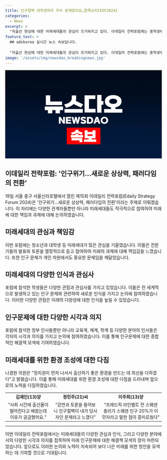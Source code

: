 ```yaml
---
title: 인구절벽 대학생까지 우리 문제잖아요…한목소리[ESF2024]
categories:
  - News
excerpt: >
  "저출산 현상에 대한 미래세대들의 관심이 뜨거워지고 있다. 이데일리 전략포럼에는 중학생부터 대학생, 정부 관계자까지 각계각층의 참석자들이 모여 '인구위기'에 대한 논의를 진행했다. 특히 청소년들의 참여도 높아 관심을 끌었으며, 나경원 의원은 정치가 출산 환경을 개선하는 데 힘을 모을 것을 강조했다. 미래세대들은 자신들도 직접적인 관련이 있다고 느꼈으며, 라인펠트 전 스웨덴 총리의 발언도 이들에게 큰 영감을 주었다."
feature_text: >
  ## adskorea 실시간 뉴스 속보입니다.

  "저출산 현상에 대한 미래세대들의 관심이 뜨거워지고 있다. 이데일리 전략포럼에는 중학생부터 대학생, 정부 관계자까지 각계각층의 참석자들이 모여 '인구위기'에 대한 논의를 진행했다. 특히 청소년들의 참여도 높아 관심을 끌었으며, 나경원 의원은 정치가 출산 환경을 개선하는 데 힘을 모을 것을 강조했다. 미래세대들은 자신들도 직접적인 관련이 있다고 느꼈으며, 라인펠트 전 스웨덴 총리의 발언도 이들에게 큰 영감을 주었다."
image: '/assets/img/newsdao_breakingnews.jpg'
---
```


<p><img src="/assets/img/newsdao_breakingnews.jpg" alt="adskorea 속보" /></p>

<h2 data-ke-size="size26">이데일리 전략포럼: '인구위기…새로운 상상력, 패러다임의 전환'</h2>

<p data-ke-size="size16">19일 서울 중구 서울신라호텔에서 열린 제15회 이데일리 전략포럼(Edaily Strategy Forum 2024)은 '인구위기…새로운 상상력, 패러다임의 전환'이라는 주제로 이뤄졌습니다. 이 자리에는 다양한 관계자들뿐만 아니라 미래세대들도 적극적으로 참여하여 미래에 대한 책임과 과제에 대해 논의하였습니다.</p>

<h2 data-ke-size="size24">미래세대의 관심과 책임감</h2>

<p data-ke-size="size16">이번 포럼에는 청소년과 대학생 등 미래세대가 많은 관심을 기울였습니다. 이들은 전문가들의 발표와 토론을 열정적으로 듣고 참여하여 미래의 과제에 대해 책임감을 느꼈습니다. 또한 인구 문제가 개인 차원에서도 중요한 문제임을 깨달았습니다.</p>

<h2 data-ke-size="size24">미래세대의 다양한 인식과 관심사</h2>

<p data-ke-size="size16">포럼에 참석한 학생들은 다양한 관점과 관심사를 가지고 있었습니다. 이들은 전 세계적으로 발생하고 있는 인구 문제와 관련하여 새로운 인식을 가지고 논의에 참여하였습니다. 이러한 다양한 관점은 미래의 다양성에 대한 인식을 높일 수 있었습니다.</p>

<h2 data-ke-size="size24">인구문제에 대한 다양한 시각과 의지</h2>

<p data-ke-size="size16">포럼에 참석한 정부 인사들뿐만 아니라 교육계, 재계, 학계 등 다양한 분야의 인사들은 각자의 시각과 의지를 가지고 논의에 참여하였습니다. 이를 통해 인구문제에 대한 종합적인 해결책 모색에 기여하였습니다. </p>

<h2 data-ke-size="size24">미래세대를 위한 환경 조성에 대한 다짐</h2>

<p data-ke-size="size16">나경원 의원은 "정치권이 먼저 나서서 출산하기 좋은 환경을 만드는 데 최선을 다하겠다"고 밝혔습니다. 이를 통해 미래세대를 위한 환경 조성에 대한 다짐을 드러내며 앞으로의 노력을 다짐하였습니다.</p>

<table>
  <tr>
    <td style="text-align: center; height: 17px;"><b>김재인(13)양</b></td>
    <td style="text-align: center; height: 17px;"><b>정민주(21)씨</b></td>
    <td style="text-align: center; height: 17px;"><b>이주희(13)양</b></td>
  </tr>
  <tr>
    <td style="text-align: center; height: 17px;">“사회 시간에 출산율이 떨어진다고 배웠는데 이유가 궁금했어요.”</td>
    <td style="text-align: center; height: 17px;">“강연과 토론을 들어보니 인구절벽이 내가 당사자인 문제라고 느꼈다”</td>
    <td style="text-align: center; height: 17px;">“프레드릭 라인벨트 전 스웨덴 총리가 스웨덴 인구 20%가 이민자라고 말한 점이 흥미로웠다”</td>
  </tr>
</table>

<hr>

<p data-ke-size="size16">이번 이데일리 전략포럼에서는 미래세대들의 다양한 관심과 인식, 그리고 다양한 분야에서의 다양한 시각과 의지를 접목하여 미래 인구문제에 대한 해결책 모색의 장이 마련되었습니다. 앞으로도 이러한 논의와 노력이 지속되어 보다 나은 미래를 위한 방안을 모색하는 데 기여할 것으로 기대됩니다.</p>

